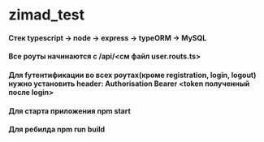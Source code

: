 # zimad_test
#### Стек typescript -> node -> express -> typeORM -> MySQL
#### Все роуты начинаются с /api/<см файл user.routs.ts>
#### Для fутентификации во всех роутах(кроме registration, login, logout) нужно установить header: Authorisation Bearer <token полученный после login>
#### Для старта приложения npm start 
#### Для ребилда npm run build
